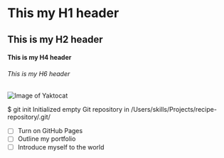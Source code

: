 # This my H1 header
## This is my H2 header
#### This is my H4 header
###### This is my H6 header

![Image of Yaktocat](https://octodex.github.com/images/yaktocat.png)


$ git init
Initialized empty Git repository in /Users/skills/Projects/recipe-repository/.git/

- [ ] Turn on GitHub Pages
- [ ] Outline my portfolio
- [ ] Introduce myself to the world

